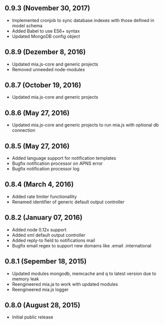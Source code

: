## 0.9.3 (November 30, 2017)
* Implemented cronjob to sync database indexes with those defined in model schema
* Added Babel to use ES6+ syntax
* Updated MongoDB config object

## 0.8.9 (Dezember 8, 2016)

* Updated mia.js-core and generic projects
* Removed unneeded node-modules

## 0.8.7 (October 19, 2016)

* Updated mia.js-core and generic projects


## 0.8.6 (May 27, 2016)

* Updated mia.js-core and generic projects to run mia.js with optional db connection

## 0.8.5 (May 27, 2016)

* Added language support for notification templates
* Bugfix notification processor on APNS error
* Bugfix notification processor log


## 0.8.4 (March 4, 2016)

* Added rate limiter functionallity
* Renamed identifier of generic default output controller
 
## 0.8.2 (January 07, 2016)

* Added node 0.12x support
* Added xml default output controller
* Added reply-to field to notifications mail
* Bugfix email regex to support new domains like .email .international

## 0.8.1 (Sepember 18, 2015)

* Updated modules mongodb, memcache and q to latest version due to memory leak
* Reengineered mia.ja to work with updated modules
* Reengineered mia.js logger

## 0.8.0 (August 28, 2015)

* Initial public release

